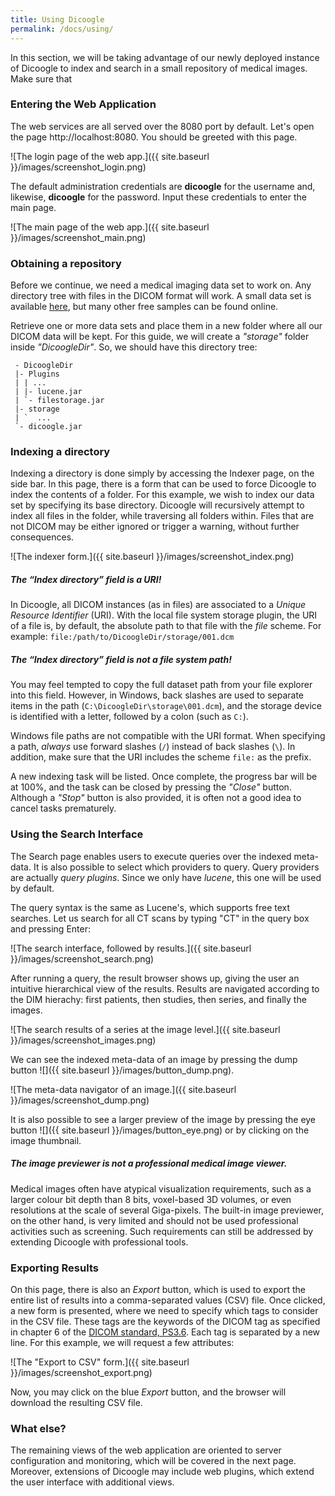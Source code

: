 ```yaml
---
title: Using Dicoogle
permalink: /docs/using/
---
```


In this section, we will be taking advantage of our newly deployed instance of Dicoogle to index and search in a small repository of medical images. Make sure that 

### Entering the Web Application

The web services are all served over the 8080 port by default. Let's open the page http://localhost:8080. You should be greeted with this page.

![The login page of the web app.]({{ site.baseurl }}/images/screenshot_login.png)

The default administration credentials are **dicoogle** for the username and, likewise, **dicoogle** for the password. Input these credentials to enter the main page.

![The main page of the web app.]({{ site.baseurl }}/images/screenshot_main.png)

### Obtaining a repository

Before we continue, we need a medical imaging data set to work on. Any directory tree with files in the DICOM format will work. A small data set is available [here](https://www.dropbox.com/sh/3enxs2h4h0m4ubz/AABqSdJ-OqPsR_CtcWeGMnBSa?dl=0), but many other free samples can be found online.

Retrieve one or more data sets and place them in a new folder where all our DICOM data will be kept. For this guide, we will create a _"storage"_ folder inside _"DicoogleDir"_. So, we should have this directory tree:

```
 - DicoogleDir
 |- Plugins
 | | ...
 | |- lucene.jar
 | `- filestorage.jar
 |- storage
 | `  ...
 `- dicoogle.jar
```

### Indexing a directory

Indexing a directory is done simply by accessing the Indexer page, on the side bar. In this page, there is a form that can be used to force Dicoogle to index the contents of a folder. For this example, we wish to index our data set by specifying its base directory. Dicoogle will recursively attempt to index all files in the folder, while traversing all folders within. Files that are not DICOM may be either ignored or trigger a warning, without further consequences.

![The indexer form.]({{ site.baseurl }}/images/screenshot_index.png)

<div class="note info">
  <h5>The “Index directory” field is a URI!</h5>
  <p>In Dicoogle, all DICOM instances (as in files) are associated to a <em>Unique Resource Identifier</em> (URI). With the local file system storage plugin, the URI of a file is, by default, the absolute path to that file with the <em>file</em> scheme. For example: <code>file:/path/to/DicoogleDir/storage/001.dcm</code>
  </p>
</div>

<div class="note warning">
  <h5>The “Index directory” field is not a file system path!</h5>
  <p>You may feel tempted to copy the full dataset path from your file explorer into this field. However, in Windows, back slashes are used to separate items in the path (<code>C:\DicoogleDir\storage\001.dcm</code>), and the storage device is identified with a letter, followed by a colon (such as <code>C:</code>).</p>
  
  <p> Windows file paths are not compatible with the URI format. When specifying a path, <em>always</em> use forward slashes (<code>/</code>) instead of back slashes (<code>\</code>). In addition, make sure that the URI includes the scheme <code>file:</code> as the prefix.</p>
</div>

A new indexing task will be listed. Once complete, the progress bar will be at 100%, and the task can be closed by pressing the _"Close"_ button. Although a _"Stop"_ button is also provided, it is often not a good idea to cancel tasks prematurely.

### Using the Search Interface

The Search page enables users to execute queries over the indexed meta-data. It is also possible to select which providers to query. Query providers are actually _query plugins_. Since we only have _lucene_, this one will be used by default.

The query syntax is the same as Lucene's, which supports free text searches. Let us search for all CT scans by typing "CT" in the query box and pressing Enter:

![The search interface, followed by results.]({{ site.baseurl }}/images/screenshot_search.png)

After running a query, the result browser shows up, giving the user an intuitive hierarchical view of the results. Results are navigated according to the DIM hierachy: first patients, then studies, then series, and finally the images.

![The search results of a series at the image level.]({{ site.baseurl }}/images/screenshot_images.png)

We can see the indexed meta-data of an image by pressing the dump button ![]({{ site.baseurl }}/images/button_dump.png).

![The meta-data navigator of an image.]({{ site.baseurl }}/images/screenshot_dump.png)

It is also possible to see a larger preview of the image by pressing the eye button ![]({{ site.baseurl }}/images/button_eye.png) or by clicking on the image thumbnail.

<div class="note info">
  <h5>The image previewer is not a professional medical image viewer.</h5>
  <p>Medical images often have atypical visualization requirements, such as a larger colour bit depth than 8 bits, voxel-based 3D volumes, or even resolutions at the scale of several Giga-pixels. The built-in image previewer, on the other hand, is very limited and should not be used professional activities such as screening. Such requirements can still be addressed by extending Dicoogle with professional tools.</p>
</div>

### Exporting Results

 On this page, there is also an _Export_ button, which is used to export the entire list of results into a comma-separated values (CSV) file. Once clicked, a new form is presented, where we need to specify which tags to consider in the CSV file. These tags are the keywords of the DICOM tag as specified in chapter 6 of the [DICOM standard, PS3.6](http://dicom.nema.org/medical/dicom/current/output/chtml/part06/chapter_6.html). Each tag is separated by a new line. For this example, we will request a few attributes:

![The "Export to CSV" form.]({{ site.baseurl }}/images/screenshot_export.png)

Now, you may click on the blue _Export_ button, and the browser will download the resulting CSV file.

### What else?

The remaining views of the web application are oriented to server configuration and monitoring, which will be covered in the next page.
Moreover, extensions of Dicoogle may include web plugins, which extend the user interface with additional views.
